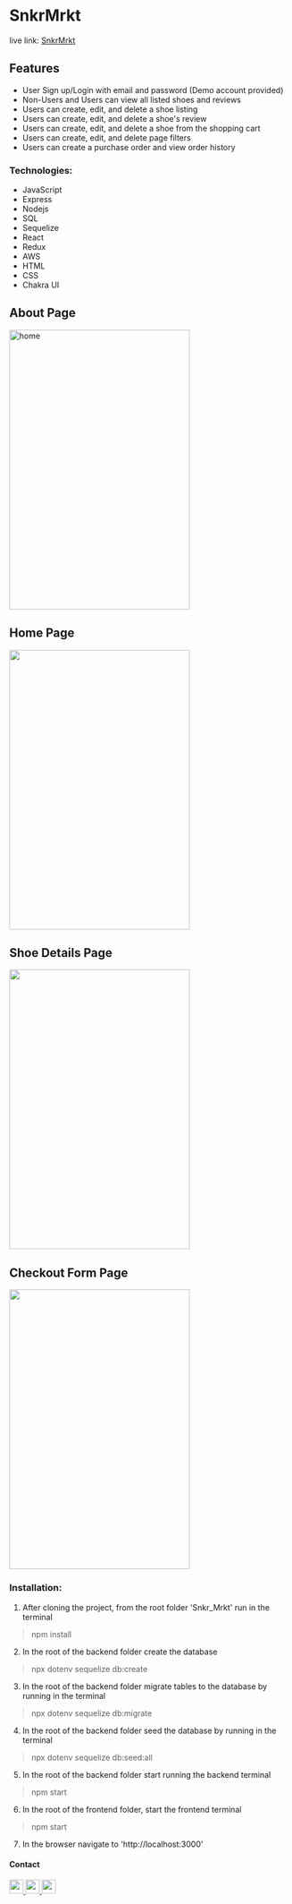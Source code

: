 # SnkrMrkt
live link: [SnkrMrkt](http://snkr-mrkt.fly.dev)


## Features
- User Sign up/Login with email and password (Demo account provided)
- Non-Users and Users can view all listed shoes and reviews
- Users can create, edit, and delete a shoe listing
- Users can create, edit, and delete a shoe's review
- Users can create, edit, and delete a shoe from the shopping cart
- Users can create, edit, and delete page filters
- Users can create a purchase order and view order history

### Technologies:
- JavaScript
- Express
- Nodejs
- SQL
- Sequelize
- React
- Redux
- AWS
- HTML
- CSS
- Chakra UI


## About Page
<img src="https://imgur.com/MOtW8wz.png" style="width: 80%; height: 500px;" alt="home" />

## Home Page
<img src="https://imgur.com/XbOQzSP.png" style="width: 80%; height: 500px;" />

## Shoe Details Page
<img src="https://imgur.com/KQ9k3W4.png" style="width: 80%; height: 500px;" />

## Checkout Form Page
<img src="https://imgur.com/8UqiqTx.png" style="width: 80%; height: 500px;" />

### Installation:

1. After cloning the project, from the root folder 'Snkr_Mrkt' run in the terminal
> npm install

2. In the root of the backend folder create the database
> npx dotenv sequelize db:create

3. In the root of the backend folder migrate tables to the database by running in the terminal
> npx dotenv sequelize db:migrate

4. In the root of the backend folder seed the database by running in the terminal
> npx dotenv sequelize db:seed:all

5. In the root of the backend folder start running the backend terminal
> npm start

6. In the root of the frontend folder, start the frontend terminal
> npm start

7. In the browser navigate to 'http://localhost:3000'


#### Contact
<a href='chrismbh4@gmail.com'>
<img src="https://i.imgur.com/jLLwTjh.png" width="25" height="25">
</a>
<a href='https://www.linkedin.com/in/christian-brown-8770311ba/'>
<img src="https://logodix.com/logo/91031.png" width="25" height="25">
</a>
<a href='https://github.com/chrisbh4'>
<img src="https://icones.pro/wp-content/uploads/2021/06/icone-github-grise.png" width="25" height="25">
